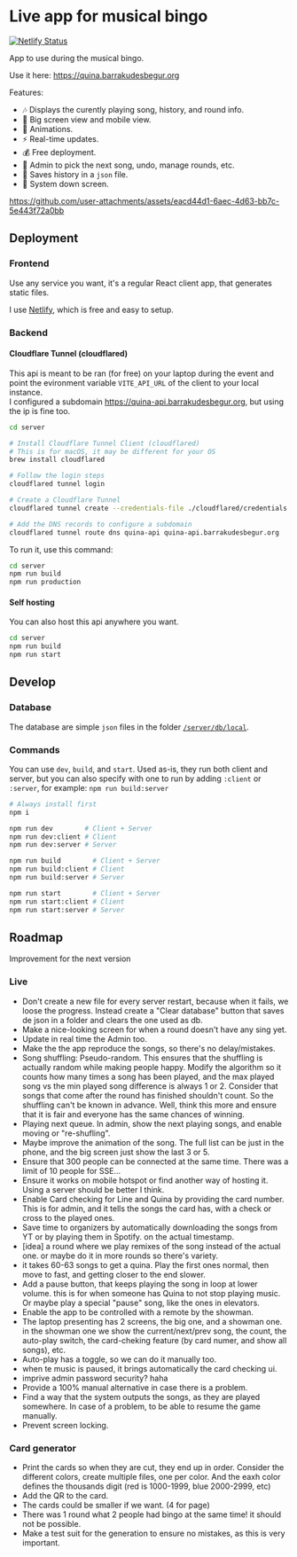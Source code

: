 # Live app for musical bingo

[![Netlify Status](https://api.netlify.com/api/v1/badges/f82f2426-9320-448b-81cb-fbae7bbc44e1/deploy-status)](https://app.netlify.com/sites/quina-musical-barrakudes/deploys)

App to use during the musical bingo.

Use it here: <https://quina.barrakudesbegur.org>

Features:

- 🎶 Displays the curently playing song, history, and round info.
- 📱 Big screen view and mobile view.
- 🌠 Animations.
- ⚡️ Real-time updates.
- 💰 Free deployment.
- 🎯 Admin to pick the next song, undo, manage rounds, etc.
- 📄 Saves history in a `json` file.
- 🦖 System down screen.

<https://github.com/user-attachments/assets/eacd44d1-6aec-4d63-bb7c-5e443f72a0bb>

## Deployment

### Frontend

Use any service you want, it's a regular React client app, that generates static files.

I use [Netlify](https://app.netlify.com/sites/quina-musical-barrakudes/deploys), which is free and easy to setup.

### Backend

#### Cloudflare Tunnel (cloudflared)

This api is meant to be ran (for free) on your laptop during the event and point the evironment variable `VITE_API_URL` of the client to your local instance. \
I configured a subdomain <https://quina-api.barrakudesbegur.org>, but using the ip is fine too.

```zsh
cd server

# Install Cloudflare Tunnel Client (cloudflared)
# This is for macOS, it may be different for your OS
brew install cloudflared

# Follow the login steps
cloudflared tunnel login

# Create a Cloudflare Tunnel
cloudflared tunnel create --credentials-file ./cloudflared/credentials.json quina-api

# Add the DNS records to configure a subdomain
cloudflared tunnel route dns quina-api quina-api.barrakudesbegur.org
```

To run it, use this command:

```zsh
cd server
npm run build
npm run production
```

#### Self hosting

You can also host this api anywhere you want.

```zsh
cd server
npm run build
npm run start
```

## Develop

### Database

The database are simple `json` files in the folder [`/server/db/local`](/server/db/local).

### Commands

You can use `dev`, `build`, and `start`. Used as-is, they run both client and server, but you can also specify with one to run by adding `:client` or `:server`, for example: `npm run build:server`

```zsh
# Always install first
npm i

npm run dev        # Client + Server
npm run dev:client # Client
npm run dev:server # Server

npm run build        # Client + Server
npm run build:client # Client
npm run build:server # Server

npm run start        # Client + Server
npm run start:client # Client
npm run start:server # Server

```

## Roadmap

Improvement for the next version

### Live

- Don't create a new file for every server restart, because when it fails, we loose the progress. Instead create a "Clear database" button that saves de json in a folder and clears the one used as db.
- Make a nice-looking screen for when a round doesn't have any sing yet.
- Update in real time the Admin too.
- Make the the app reproduce the songs, so there's no delay/mistakes. 
- Song shuffling: Pseudo-random. This ensures that the shuffling is actually random while making people happy. Modify the algorithm so it counts how many times a song has been played, and the max played song vs the min played song difference is always 1 or 2. Consider that songs that come after the round has finished shouldn't count. So the shuffling can't be known in advance. Well, think this more and ensure that it is fair and everyone has the same chances of winning.
- Playing next queue. In admin, show the next playing songs, and enable moving or "re-shufling".
- Maybe improve the animation of the song. The full list can be just in the phone, and the big screen just show the last 3 or 5.
- Ensure that 300 people can be connected at the same time. There was a limit of 10 people for SSE...
- Ensure it works on mobile hotspot or find another way of hosting it. Using a server should be better I think.
- Enable Card checking for Line and Quina by providing the card number. This is for admin, and it tells the songs the card has, with a check or cross to the played ones.
- Save time to organizers by automatically downloading the songs from YT or by playing them in Spotify. on the actual timestamp.
- [idea] a round where we play remixes of the song instead of the actual one. or maybe do it in more rounds so there's variety.
- it takes 60-63 songs to get a quina. Play the first ones normal, then move to fast, and getting closer to the end slower.
- Add a pause button, that keeps playing the song in loop at lower volume. this is for when someone has Quina to not stop playing music. Or maybe play a special "pause" song, like the ones in elevators.
- Enable the app to be controlled with a remote by the showman.
- The laptop presenting has 2 screens, the big one, and a showman one. in the showman one we show the current/next/prev song, the count, the auto-play switch, the card-cheking feature (by card numer, and show all songs), etc.
- Auto-play has a toggle, so we can do it manually too.
- when te music is paused, it brings automatically the card checking ui.
- imprive admin password security? haha
- Provide a 100% manual alternative in case there is a problem.
- Find a way that the system outputs the songs, as they are played somewhere. In case of a problem, to be able to resume the game manually.
- Prevent screen locking.

### Card generator
- Print the cards so when they are cut, they end up in order. Consider the different colors, create multiple files, one per color. And the eaxh color defines the thousands digit (red is 1000-1999, blue 2000-2999, etc)
- Add the QR to the card.
- The cards could be smaller if we want. (4 for page)
- There was 1 round what 2 people had bingo at the same time! it should not be possible.
- Make a test suit for the generation to ensure no mistakes, as this is very important.
